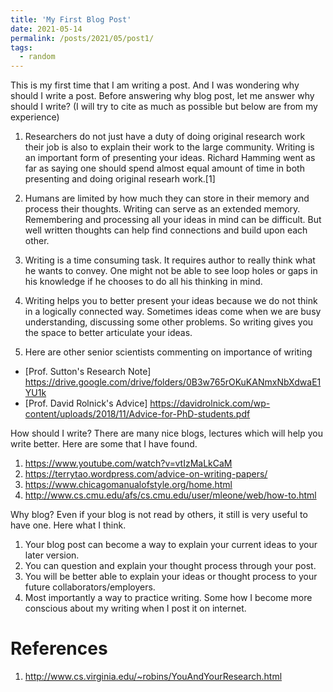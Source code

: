 ```yaml
---
title: 'My First Blog Post'
date: 2021-05-14
permalink: /posts/2021/05/post1/
tags:
  - random
---
```


This is my first time that I am writing a post. And I was wondering why should I write a post. Before answering why blog post, let me answer why should I write? (I will try to cite as much as possible but below are from my experience)

1. Researchers do not just have a duty of doing original research work their job is also to explain their work to the large community. Writing is an important form of presenting your ideas. Richard Hamming went as far as saying one should spend almost equal amount of time in both presenting and doing original researh work.[1]

2. Humans are limited by how much they can store in their memory and process their thoughts. Writing can serve as an extended memory. Remembering and processing all your ideas in mind can be difficult. But well written thoughts can help find connections and build upon each other.

3. Writing is a time consuming task. It requires author to really think what he wants to convey. One might not be able to see loop holes or gaps in his knowledge if he chooses to do all his thinking in mind. 

4. Writing helps you to better present your ideas because we do not think in a logically connected way. Sometimes ideas come when we are busy understanding, discussing some other problems. So writing gives you the space to better articulate your ideas.

5. Here are other senior scientists commenting on importance of writing
  * [Prof. Sutton's  Research Note] https://drive.google.com/drive/folders/0B3w765rOKuKANmxNbXdwaE1YU1k
  * [Prof. David Rolnick's Advice] https://davidrolnick.com/wp-content/uploads/2018/11/Advice-for-PhD-students.pdf


How should I write? There are many nice blogs, lectures which will help you write better. Here are some that I have found.
1. https://www.youtube.com/watch?v=vtIzMaLkCaM
2. https://terrytao.wordpress.com/advice-on-writing-papers/
3. https://www.chicagomanualofstyle.org/home.html
4. http://www.cs.cmu.edu/afs/cs.cmu.edu/user/mleone/web/how-to.html


Why blog? Even if your blog is not read by others, it still is very useful to have one. Here what I think.
1. Your blog post can become a way to explain your current ideas to your later version.
2. You can question and explain your thought process through your post.
3. You will be better able to explain your ideas or thought process to your future collaborators/employers.
4. Most importantly a way to practice writing. Some how I become more conscious about my writing when I post it on internet.


References
======
1. http://www.cs.virginia.edu/~robins/YouAndYourResearch.html

